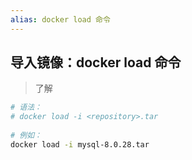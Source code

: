 ```yaml
---
alias: docker load 命令
---
```


## 导入镜像：docker load 命令

> 了解

```bash
# 语法：
# docker load -i <repository>.tar
  
# 例如：
docker load -i mysql-8.0.28.tar
```




